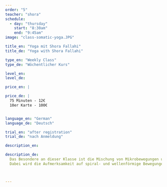 ```yaml
---
order: "5"
teacher: "shora"
schedule:
  - day: "thursday"
    start: "8:30am"
    end: "9:45am"
image: "class-somatic-yoga.JPG"

title_en: "Yoga mit Shora Fallahi"
title_de: "Yoga with Shora Fallahi"

type_en: "Weekly Class"
type_de: "Wöchentlicher Kurs"

level_en:
level_de:

price_en: |

price_de: |
  75 Minuten - 12€  
  10er Karte - 100€


language_en: "German"
language_de: "Deutsch"

trial_en: "after registration"
trial_de: "nach Anmeldung"

description_en:

description_de: 
  Das Besondere an dieser Klasse ist die Mischung von Mikrobewegungen und kraftvolle Bewegungsabfolgen, in Verbindung mit einem intensiven Atem-Fokus.  
  Dabei wird die Aufmerksamkeit auf spiral- und wellenförmige Bewegungen gelegt, die ihren Ursprung in der Körpermitte finden.



---
```

